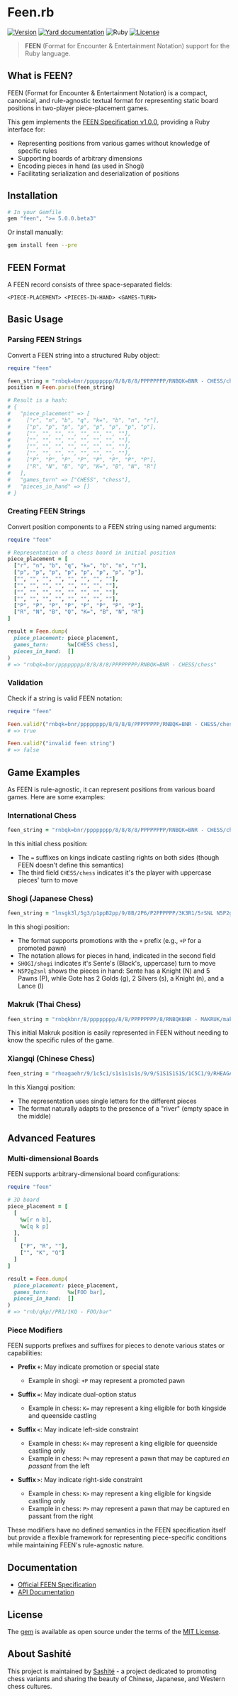 # Feen.rb

[![Version](https://img.shields.io/github/v/tag/sashite/feen.rb?label=Version&logo=github)](https://github.com/sashite/feen.rb/tags)
[![Yard documentation](https://img.shields.io/badge/Yard-documentation-blue.svg?logo=github)](https://rubydoc.info/github/sashite/feen.rb/main)
![Ruby](https://github.com/sashite/feen.rb/actions/workflows/main.yml/badge.svg?branch=main)
[![License](https://img.shields.io/github/license/sashite/feen.rb?label=License&logo=github)](https://github.com/sashite/feen.rb/raw/main/LICENSE.md)

> **FEEN** (Format for Encounter & Entertainment Notation) support for the Ruby language.

## What is FEEN?

FEEN (Format for Encounter & Entertainment Notation) is a compact, canonical, and rule-agnostic textual format for representing static board positions in two-player piece-placement games.

This gem implements the [FEEN Specification v1.0.0](https://sashite.dev/documents/feen/1.0.0/), providing a Ruby interface for:
- Representing positions from various games without knowledge of specific rules
- Supporting boards of arbitrary dimensions
- Encoding pieces in hand (as used in Shogi)
- Facilitating serialization and deserialization of positions

## Installation

```ruby
# In your Gemfile
gem "feen", ">= 5.0.0.beta3"
```

Or install manually:

```sh
gem install feen --pre
```

## FEEN Format

A FEEN record consists of three space-separated fields:

```
<PIECE-PLACEMENT> <PIECES-IN-HAND> <GAMES-TURN>
```

## Basic Usage

### Parsing FEEN Strings

Convert a FEEN string into a structured Ruby object:

```ruby
require "feen"

feen_string = "rnbqk=bnr/pppppppp/8/8/8/8/PPPPPPPP/RNBQK=BNR - CHESS/chess"
position = Feen.parse(feen_string)

# Result is a hash:
# {
#   "piece_placement" => [
#     ["r", "n", "b", "q", "k=", "b", "n", "r"],
#     ["p", "p", "p", "p", "p", "p", "p", "p"],
#     ["", "", "", "", "", "", "", ""],
#     ["", "", "", "", "", "", "", ""],
#     ["", "", "", "", "", "", "", ""],
#     ["", "", "", "", "", "", "", ""],
#     ["P", "P", "P", "P", "P", "P", "P", "P"],
#     ["R", "N", "B", "Q", "K=", "B", "N", "R"]
#   ],
#   "games_turn" => ["CHESS", "chess"],
#   "pieces_in_hand" => []
# }
```

### Creating FEEN Strings

Convert position components to a FEEN string using named arguments:

```ruby
require "feen"

# Representation of a chess board in initial position
piece_placement = [
  ["r", "n", "b", "q", "k=", "b", "n", "r"],
  ["p", "p", "p", "p", "p", "p", "p", "p"],
  ["", "", "", "", "", "", "", ""],
  ["", "", "", "", "", "", "", ""],
  ["", "", "", "", "", "", "", ""],
  ["", "", "", "", "", "", "", ""],
  ["P", "P", "P", "P", "P", "P", "P", "P"],
  ["R", "N", "B", "Q", "K=", "B", "N", "R"]
]

result = Feen.dump(
  piece_placement: piece_placement,
  games_turn:      %w[CHESS chess],
  pieces_in_hand:  []
)
# => "rnbqk=bnr/pppppppp/8/8/8/8/PPPPPPPP/RNBQK=BNR - CHESS/chess"
```

### Validation

Check if a string is valid FEEN notation:

```ruby
require "feen"

Feen.valid?("rnbqk=bnr/pppppppp/8/8/8/8/PPPPPPPP/RNBQK=BNR - CHESS/chess")
# => true

Feen.valid?("invalid feen string")
# => false
```

## Game Examples

As FEEN is rule-agnostic, it can represent positions from various board games. Here are some examples:

### International Chess

```ruby
feen_string = "rnbqk=bnr/pppppppp/8/8/8/8/PPPPPPPP/RNBQK=BNR - CHESS/chess"
```

In this initial chess position:
- The `=` suffixes on kings indicate castling rights on both sides (though FEEN doesn't define this semantics)
- The third field `CHESS/chess` indicates it's the player with uppercase pieces' turn to move

### Shogi (Japanese Chess)

```ruby
feen_string = "lnsgk3l/5g3/p1ppB2pp/9/8B/2P6/P2PPPPPP/3K3R1/5rSNL N5P2g2snl SHOGI/shogi"
```

In this shogi position:
- The format supports promotions with the `+` prefix (e.g., `+P` for a promoted pawn)
- The notation allows for pieces in hand, indicated in the second field
- `SHOGI/shogi` indicates it's Sente's (Black's, uppercase) turn to move
- `N5P2g2snl` shows the pieces in hand: Sente has a Knight (N) and 5 Pawns (P), while Gote has 2 Golds (g), 2 Silvers (s), a Knight (n), and a Lance (l)

### Makruk (Thai Chess)

```ruby
feen_string = "rnbqkbnr/8/pppppppp/8/8/PPPPPPPP/8/RNBQKBNR - MAKRUK/makruk"
```

This initial Makruk position is easily represented in FEEN without needing to know the specific rules of the game.

### Xiangqi (Chinese Chess)

```ruby
feen_string = "rheagaehr/9/1c5c1/s1s1s1s1s/9/9/S1S1S1S1S/1C5C1/9/RHEAGAEHR - XIANGQI/xiangqi"
```

In this Xiangqi position:
- The representation uses single letters for the different pieces
- The format naturally adapts to the presence of a "river" (empty space in the middle)

## Advanced Features

### Multi-dimensional Boards

FEEN supports arbitrary-dimensional board configurations:

```ruby
require "feen"

# 3D board
piece_placement = [
  [
    %w[r n b],
    %w[q k p]
  ],
  [
    ["P", "R", ""],
    ["", "K", "Q"]
  ]
]

result = Feen.dump(
  piece_placement: piece_placement,
  games_turn:      %w[FOO bar],
  pieces_in_hand:  []
)
# => "rnb/qkp//PR1/1KQ - FOO/bar"
```

### Piece Modifiers

FEEN supports prefixes and suffixes for pieces to denote various states or capabilities:

- **Prefix `+`**: May indicate promotion or special state
  - Example in shogi: `+P` may represent a promoted pawn

- **Suffix `=`**: May indicate dual-option status
  - Example in chess: `K=` may represent a king eligible for both kingside and queenside castling

- **Suffix `<`**: May indicate left-side constraint
  - Example in chess: `K<` may represent a king eligible for queenside castling only
  - Example in chess: `P<` may represent a pawn that may be captured _en passant_ from the left

- **Suffix `>`**: May indicate right-side constraint
  - Example in chess: `K>` may represent a king eligible for kingside castling only
  - Example in chess: `P>` may represent a pawn that may be captured en passant from the right

These modifiers have no defined semantics in the FEEN specification itself but provide a flexible framework for representing piece-specific conditions while maintaining FEEN's rule-agnostic nature.

## Documentation

- [Official FEEN Specification](https://sashite.dev/documents/feen/1.0.0/)
- [API Documentation](https://rubydoc.info/github/sashite/feen.rb/main)

## License

The [gem](https://rubygems.org/gems/feen) is available as open source under the terms of the [MIT License](https://opensource.org/licenses/MIT).

## About Sashité

This project is maintained by [Sashité](https://sashite.com/) - a project dedicated to promoting chess variants and sharing the beauty of Chinese, Japanese, and Western chess cultures.
